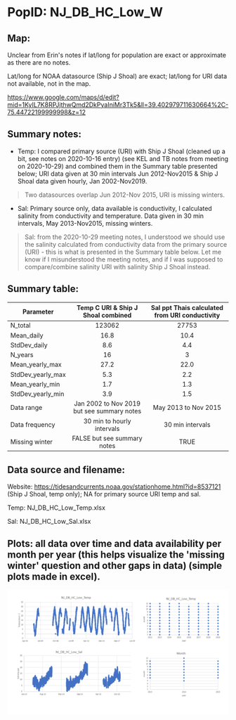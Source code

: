 # PopID: NJ_DB_HC_Low_W

## Map:

Unclear from Erin's notes if lat/long for population are exact or approximate as there are no notes.

Lat/long for NOAA datasource (Ship J Shoal) are exact; lat/long for URI data not available, not in the map.

https://www.google.com/maps/d/edit?mid=1KyIL7K8RPJjthwQmd2DkPyaIniMr3Tk5&ll=39.402979711630664%2C-75.44722199999998&z=12


## Summary notes:

- Temp: I compared primary source (URI) with Ship J Shoal (cleaned up a bit, see notes on 2020-10-16 entry) (see KEL and TB notes from meeting on 2020-10-29) and combined them in the Summary table presented below; URI data given at 30 min intervals Jun 2012-Nov2015 & Ship J Shoal data given hourly, Jan 2002-Nov2019. 

> Two datasources overlap Jun 2012-Nov 2015, URI is missing winters.

- Sal: Primary source only, data available is conductivity, I calculated salinity from conductivity and temperature. Data given in 30 min intervals, May 2013-Nov2015, missing winters.

> Sal: from the 2020-10-29 meeting notes, I understood we should use the salinity calculated from conductivity data from the primary source (URI) - this is what is presented in the Summary table below. Let me know if I misunderstood the meeting notes, and if I was supposed to compare/combine salinity URI with salinity Ship J Shoal instead.

## Summary table:

| Parameter         | Temp C URI & Ship J Shoal combined | Sal ppt Thais calculated from URI conductivity | 
| ------------------| :---------------------------------:| :---------------------------------------------:| 
| N_total           |                   123062           |                   27753                        | 
| Mean_daily        |                     16.8           |                     10.4                       |
| StdDev_daily      |                       8.6          |                      4.4                       |
| N_years           |                       16           |                      3                         |
| Mean_yearly_max   |                   27.2             |                      22.0                      |
| StdDev_yearly_max |                     5.3            |                       2.2                      |
| Mean_yearly_min   |                   1.7              |                       1.3                      |
| StdDev_yearly_min |                   3.9              |                        1.5                     |
| Data range        |Jan 2002 to Nov 2019 but see summary notes|        May 2013 to Nov 2015              |
| Data frequency    |       30 min to hourly intervals   |             30 min intervals                   |
| Missing winter    |   FALSE but see summary notes      |                      TRUE                      |

## Data source and filename:

Website: https://tidesandcurrents.noaa.gov/stationhome.html?id=8537121 (Ship J Shoal, temp only); NA for primary source URI temp and sal.

Temp: NJ_DB_HC_Low_Temp.xlsx

Sal: NJ_DB_HC_Low_Sal.xlsx

## Plots: all data over time and data availability per month per year (this helps visualize the 'missing winter' question and other gaps in data) (simple plots made in excel).

![NJ_DB_HC_Low_W_summary_plots](../img/NJ_DB_HC_Low_W_summary_plots.png)


